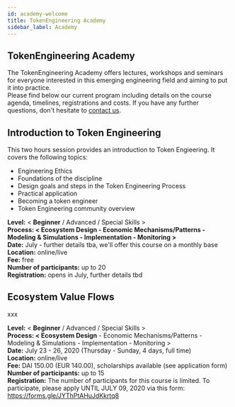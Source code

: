 ```yaml
---
id: academy-welcome
title: TokenEngineering Academy
sidebar_label: Academy
---
```


## TokenEngineering Academy

The TokenEngineering Academy offers lectures, workshops and seminars for everyone interested in this emerging engineering field and aiming to put it into practice.  
Please find below our current program including details on the course agenda, timelines, registrations and costs.
If you have any further questions, don't hesitate to [contact us](a.kreitenweis@conectopia.io).

## Introduction to Token Engineering

This two hours session provides an introduction to Token Engieering. It covers the following topics:
- Engineering Ethics
- Foundations of the discipline
- Design goals and steps in the Token Engineering Process
- Practical application
- Becoming a token engineer
- Token Engineering community overview

**Level:** < **Beginner** / Advanced / Special Skills >  
**Process: < Ecosystem Design - Economic Mechanisms/Patterns - Modeling & Simulations - Implementation - Monitoring >**  
**Date:** July - further details tba, we'll offer this course on a monthly base  
**Location:** online/live  
**Fee:** free  
**Number of participants:** up to 20  
**Registration:** opens in July, further details tbd  


## Ecosystem Value Flows

xxx

**Level:** < **Beginner** / Advanced / Special Skills >  
**Process: < Ecosystem Design** - Economic Mechanisms/Patterns - Modeling & Simulations - Implementation - Monitoring >   
**Date:** July 23 - 26, 2020 (Thursday - Sunday, 4 days, full time)  
**Location:** online/live  
**Fee:** DAI 150.00 (EUR 140.00), scholarships available (see application form)  
**Number of participants:** up to 15  
**Registration:** The number of participants for this course is limited. To participate, please apply UNTIL JULY 09, 2020 via this form: https://forms.gle/JYThPtAHuJdKkrtq8 





